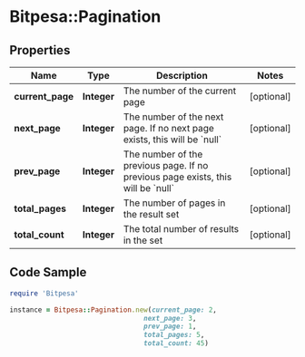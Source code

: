 # Bitpesa::Pagination

## Properties

Name | Type | Description | Notes
------------ | ------------- | ------------- | -------------
**current_page** | **Integer** | The number of the current page | [optional] 
**next_page** | **Integer** | The number of the next page. If no next page exists, this will be &#x60;null&#x60; | [optional] 
**prev_page** | **Integer** | The number of the previous page. If no previous page exists, this will be &#x60;null&#x60; | [optional] 
**total_pages** | **Integer** | The number of pages in the result set | [optional] 
**total_count** | **Integer** | The total number of results in the set | [optional] 

## Code Sample

```ruby
require 'Bitpesa'

instance = Bitpesa::Pagination.new(current_page: 2,
                                 next_page: 3,
                                 prev_page: 1,
                                 total_pages: 5,
                                 total_count: 45)
```


